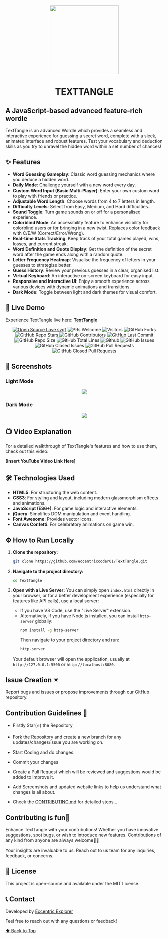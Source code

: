 <div align="center"><img src="TextTangleLogo.png" style="width: 220px; height: 220px;"/></div>

# <div align="center">TEXTTANGLE</div>

## A JavaScript-based advanced feature-rich wordle

TextTangle is an advanced Wordle which provides a seamless and interactive experience for guessing a secret word, complete with a sleek, animated interface and robust features. Test your vocabulary and deduction skills as you try to unravel the hidden word within a set number of chances\!

## ✨ Features

  * **Word Guessing Gameplay**: Classic word guessing mechanics where you deduce a hidden word.
  * **Daily Mode**: Challenge yourself with a new word every day.
  * **Custom Word Input (Basic Multi-Player)**: Enter your own custom word to play with friends or practice.
  * **Adjustable Word Length**: Choose words from 4 to 7 letters in length.
  * **Difficulty Levels**: Select from Easy, Medium, and Hard difficulties...
  * **Sound Toggle**: Turn game sounds on or off for a personalised experience.
  * **Colorblind Mode**: An accessibility feature to enhance visibility for colorblind users or for bringing in a new twist. Replaces color feedback with C/E/W (Correct/Error/Wrong).
  * **Real-time Stats Tracking**: Keep track of your total games played, wins, losses, and current streak.
  * **Word Definition and Quote Display**: Get the definition of the secret word after the game ends along with a random quote.
  * **Letter Frequency Heatmap**: Visualise the frequency of letters in your guesses to strategize better.
  * **Guess History**: Review your previous guesses in a clear, organised list.
  * **Virtual Keyboard**: An interactive on-screen keyboard for easy input.
  * **Responsive and Interactive UI**: Enjoy a smooth experience across various devices with dynamic animations and transitions.
  * **Dark Mode**: Toggle between light and dark themes for visual comfort.

## 🚀 Live Demo

Experience TextTangle live here: [**TextTangle**](https://www.google.com/search?q=https://eccentriccoder01.github.io/TextTangle)

 <div align="center">
 <p>

[![Open Source Love svg1](https://badges.frapsoft.com/os/v1/open-source.svg?v=103)](https://github.com/ellerbrock/open-source-badges/)
![PRs Welcome](https://img.shields.io/badge/PRs-Welcome-brightgreen.svg?style=flat)
![Visitors](https://api.visitorbadge.io/api/Visitors?path=eccentriccoder01%2FTextTangle%20&countColor=%23263759&style=flat)
![GitHub Forks](https://img.shields.io/github/forks/eccentriccoder01/TextTangle)
![GitHub Repo Stars](https://img.shields.io/github/stars/eccentriccoder01/TextTangle)
![GitHub Contributors](https://img.shields.io/github/contributors/eccentriccoder01/TextTangle)
![GitHub Last Commit](https://img.shields.io/github/last-commit/eccentriccoder01/TextTangle)
![GitHub Repo Size](https://img.shields.io/github/repo-size/eccentriccoder01/TextTangle)
![GitHub Total Lines](https://sloc.xyz/github/eccentriccoder01/TextTangle)
![Github](https://img.shields.io/github/license/eccentriccoder01/TextTangle)
![GitHub Issues](https://img.shields.io/github/issues/eccentriccoder01/TextTangle)
![GitHub Closed Issues](https://img.shields.io/github/issues-closed-raw/eccentriccoder01/TextTangle)
![GitHub Pull Requests](https://img.shields.io/github/issues-pr/eccentriccoder01/TextTangle)
![GitHub Closed Pull Requests](https://img.shields.io/github/issues-pr-closed/eccentriccoder01/TextTangle)
 </p>
 </div>

## 📸 Screenshots

### Light Mode

<div align="center"><img src="Light.png"/></div>

### Dark Mode

<div align="center"><img src="Dark.png"/></div>

## 📺 Video Explanation

For a detailed walkthrough of TextTangle's features and how to use them, check out this video:

**[Insert YouTube Video Link Here]**

## 🛠️ Technologies Used

  * **HTML5**: For structuring the web content.
  * **CSS3**: For styling and layout, including modern glassmorphism effects and animations.
  * **JavaScript (ES6+)**: For game logic and interactive elements.
  * **jQuery**: Simplifies DOM manipulation and event handling.
  * **Font Awesome**: Provides vector icons.
  * **Canvas Confetti**: For celebratory animations on game win.

## ⚙️ How to Run Locally

1.  **Clone the repository:**

    ```bash
    git clone https://github.com/eccentriccoder01/TextTangle.git
    ```

2.  **Navigate to the project directory:**

    ```bash
    cd TextTangle
    ```

3.  **Open with a Live Server:**
    You can simply open `index.html` directly in your browser, or for a better development experience (especially for features like API calls), use a local server:
      * If you have VS Code, use the "Live Server" extension.
      * Alternatively, if you have Node.js installed, you can install `http-server` globally:
        ```bash
        npm install -g http-server
        ```
        Then navigate to your project directory and run:
        ```bash
        http-server
        ```
    Your default browser will open the application, usually at `http://127.0.0.1:5500` or `http://localhost:8080`.

## Issue Creation ✴
Report bugs and  issues or propose improvements through our GitHub repository.

## Contribution Guidelines 📑

- Firstly Star(⭐) the Repository
- Fork the Repository and create a new branch for any updates/changes/issue you are working on.
- Start Coding and do changes.
- Commit your changes
- Create a Pull Request which will be reviewed and suggestions would be added to improve it.
- Add Screenshots and updated website links to help us understand what changes is all about.

- Check the [CONTRIBUTING.md](CONTRIBUTING.md) for detailed steps...

    
## Contributing is fun🧡

Enhance TextTangle with your contributions! Whether you have innovative suggestions, spot bugs, or wish to introduce new features.
Contributions of any kind from anyone are always welcome🌟❕

Your insights are invaluable to us. Reach out to us team for any inquiries, feedback, or concerns.

## 📄 License

This project is open-source and available under the MIT License.

## 📞 Contact

Developed by [Eccentric Explorer](https://eccentriccoder01.github.io/Me)

Feel free to reach out with any questions or feedback\!

[⬆️ Back to Top](#readme)
